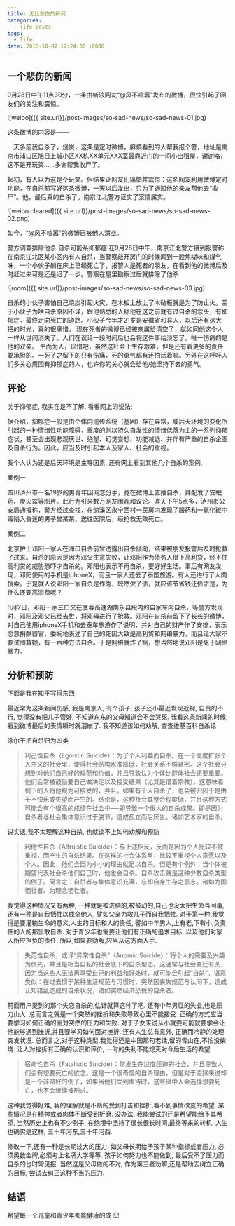```yaml
---
title: 无比悲伤的新闻
categories:
  - life posts
tags:
  - life
date: 2018-10-02 12:24:30 +0000
---
```


## 一个悲伤的新闻

9月28日中午11点30分，一条由新浪网友“@风不喧嚣”发布的微博，很快引起了网友们的关注和震惊。

![weibo]({{ site.url}}/post-images/so-sad-news/so-sad-news-01.jpg)

这条微博的内容是——

一天多前我自杀了，烧炭，这条是定时微博，麻烦看到的人帮我报个警，地址是南京市浦口区旭日上城小区XX栋XX单元XXX室最靠近门的一间小出租屋，谢谢咯，这不是开玩笑……多谢帮我收尸了。

起初，有人以为这是个玩笑。但结果让网友们痛惜并震惊：这名网友利用微博定时功能，在自杀前写好这条微博，一天以后发出，只为了通知他的亲友帮他去“收尸”。他，最后真的自杀了。南京江北警方证实了案情属实。

![weibo cleared]({{ site.url}}/post-images/so-sad-news/so-sad-news-02.png)

如今，“@风不喧嚣”的微博已被他人清空。

警方调查排除他杀 自杀可能系抑郁症
在9月28日中午，南京江北警方接到报警称在南京江北区某小区内有人自杀，当警察敲开房门的时候闻到一股焦糊味和煤气味，一个小伙子躺在床上已经死亡了，报警人是死者的朋友，在看到他的微博后及时赶过来可是还是迟了一步。警察在屋里勘察过后就排除了他杀

![room]({{ site.url}}/post-images/so-sad-news/so-sad-news-03.jpg)

自杀的小伙子害怕自己烧炭引起火灾，在木板上放上了木砧板就是为了防止火。至于小伙子为啥自杀原因不详，跟他熟悉的人称他在这之前就有过自杀的念头，有抑郁症。最终走向死亡的道路。小伙子今年才21岁是安徽省和县人，以后还有这大把的时光，真的很痛惜。
现在死者的微博已经被亲属给清空了，就如同他这个人一样从世间消失了。人们在议论一段时间后也会将这件事给淡忘了。唯一伤痛的是他的双亲。
生而为人，珍惜吧，虽然这社会上生存艰难，但是还有着更多的责任要承担的。一死了之留下的只有伤痛，死的勇气都有还怕活着嘛。另外在这呼吁人们多关心周围有抑郁症的人，也许你的关心就会给他/她坚持下去的勇气。

## 评论

关于抑郁症, 我实在是不了解, 看看网上的说法:

据介绍，抑郁症一般是由个体内遗传系统（基因）存在异常，或后天环境的变化所引起的一种情绪性功能障碍，重度的则以持久自发性的情绪低落为主的一系列抑郁症状，甚至会出现悲观厌世、绝望、幻觉妄想、功能减退、并伴有严重的自杀企图及自杀行为。因此，应当及时引起本人及家人、社会的重视。

我个人认为还是后天环境是主导因素. 还有网上看到其他几个自杀的案例,

案例一

四川泸州市一名19岁的男青年因网恋分手，竟在微博上直播自杀，并配发了安眠药、炭火盆等图片。此行为引来数万网友围观和议论。昨天下午5点多，泸州市公安局通报称，警方经过查找，在纳溪区永宁西村一民房内发现了服药和一氧化碳中毒陷入昏迷的男子曾某某，送往医院后，经抢救无效死亡。


案例二

北京护士邓阳一家人在海口自杀前曾透露出自杀倾向，结果被朋友报警后及时抢救了过来。自杀的原因是因为邓父生意失败，让邓阳作为债务人借下高利贷，经不住高利贷的威胁恐吓才自杀的。邓阳也表示不再自杀，要好好生活。事后有网友发现，邓阳使用的手机是iphoneX，而且一家人还去了泰国旅游。有人还进行了人肉搜索。于是就人说邓阳一家自杀是作秀，既然欠了债，就应该节省钱还债才是，为什么还要高消费呢？

6月2日，邓阳一家三口又在厦蓉高速湖南永县段内的自家车内自杀，等警方发现时，邓阳及邓父已经去世，将邓母进行了抢救。邓阳在自杀前留下了长长的微博，对自己使用iphoneX手机和去泰车旅游作了说明，并对自己的财产作了安排，表示愿意捐献器官，委婉地表述了自己的死因大致是高利贷和网络暴力，而且让大家不要试图救她，有一百种方法自杀。于是网络就炸了锅，想当然地说邓阳是死于网络暴力。


## 分析和预防

下面是我在知乎写得东西

最近常为这条新闻伤感, 我是南京人, 有个孩子, 孩子还小最近发现近视, 自责的不行, 觉得没有把儿子管好, 不知道东东的父母知道会不会哭死. 我看这条新闻的时候,看到微博最后的表情瞬时就泪崩了. 我不知道该如何劝解, 查查维基百科自杀论

涂尔干把自杀归为四类



>利己性自杀（Egoistic Suicide）：为了个人利益而自杀。在一个高度扩张个人主义的社会里，使得社会结构水准降低，社会关系不够紧密。这个社会只想到对他们自己好的规范和价值，并且导致认为个体比群体社会还要重要。他们会常被鼓励要自己做决定以及接受结果（尤其是借着宗教），这意味着剩下的人将他视为可接受的，并且，如果有个人自杀了，也会被归因于是由于不快乐或失望而产生的。结论是，这种社会其整合程度低，并且这种方式可能会有个很高的成绩在社会中──即导致一个很大的自杀成果。即是因为自杀者与社会集体意识过于脱节，造成孤立而后厌世。诸如艺术家的自杀。


说实话,我不太理解这种自杀, 也就谈不上如何劝解和预防


>利他性自杀（Altruistic Suicide）：与上述相反，反而是因为个人比较不被重视，而产生的自杀结果。在这样的社会体系里，比较不重视个人意愿以及个人。因此，他们会因为小小的理由就足以自杀。但是有个例外：当个体被期望代表社会杀他们自己时，他也会自杀。自杀攻击就是这种少数自杀类型的例子。简言之：自杀者与集体意识充满，忘却自身生存之意志。诸如为国牺牲者、为理念牺牲者。



我觉得这种情况又有两种, 一种就是被洗脑的,被鼓动的,自己也没太把生命当回事, 还有一种是自我牺牲以成全他人, 譬如父亲为救儿子而自我牺牲. 对于第一种,我觉得是要灌输生命的意义,人生的目标和人的责任, 譬如中年男人,上有老,下有小,负责任的人的那里敢自杀. 对于青少年也需要让他们有正确的追求目标, 以及他们对家人所应担负的责任. 所以,如果要劝解,应当从这方面入手.



>失范性自杀，或译“异常性自杀”（Anomic Suicide）：将个人的需要及兴趣为优先，并且是相当自私的社会底下的自杀型态。这通常与社会变迁有关，因为当这些人无法再享受自己的利益和好处时，就可能会引起“自杀”。语意类似：在过去惯于某种生活规范与习惯时，突然因丧失规范与认同下，造成认知错乱造成的自杀状况，诸如突然经济恐慌的自杀者。



前面用户提到的那个失恋自杀的,估计就算这种了吧. 还有中年男性的失业,也是压力山大. 总而言之就是一个突然的挫折和失败导致心里不能接受. 正确的方式应当要学习如何正确的面对突然的压力和失败. 对于子女来说从小就要可能就要学会让他能够遇到挫折,并且要学习如何面对挫折. 还有人生总有意外, 正确而冷静的处理突发状况. 总而言之,对于这种类型,我觉得还是中国那句老话,留的青山在,不怕没柴烧. 让人对挫折有正确的认识和评价, 一时的失利不能熄灭对今后生活的希望.


>宿命性自杀（Fatalistic Suicide）：常发生在过度压迫的社会，并且导致人们会有想要死亡的欲念。这是一个很奇怪的自杀理由，但是对于监狱来说却是一个非常好的例子，如果当他们受到虐待时，这些狱中人会选择想要死亡，也不会继续被刑求。


这种我觉得好难, 我的理解就是不断的受到打击和挫折,看不到事情改变的希望. 某些情况是在精神或者肉体不断受到折磨. 没办法, 我能尝试的还是希望能给予其希望, 当然历史上也有不少例子, 在绝境中坚持了很长很长时间,最终等来的转机. 人生也确实是这样, 三十年河东,三十年河西.

修改一下,还有一种是长期过大的压力. 如父母长期给予孩子某种指标或者压力, 必须奥数金牌,必须考上名牌大学等等. 孩子如何努力也不能做到, 最后受不了压力而自杀的也时常见报. 当然这是父母做的不对, 作为第三者劝解,还是帮助去树立正确的目标, 尝试去纠正这种不当的压力.

## 结语

希望每一个儿童和青少年都能健康的成长!

